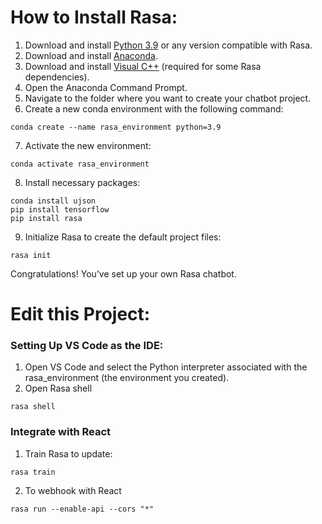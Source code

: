 # **How to Install Rasa:**

1. Download and install [Python 3.9](https://www.python.org/downloads/release/python-390/) or any version compatible with Rasa.
2. Download and install [Anaconda](https://www.anaconda.com/download).
3. Download and install [Visual C++](https://learn.microsoft.com/en-us/cpp/windows/latest-supported-vc-redist?view=msvc-170) (required for some Rasa dependencies).
4. Open the Anaconda Command Prompt.
5. Navigate to the folder where you want to create your chatbot project.
6. Create a new conda environment with the following command:
```
conda create --name rasa_environment python=3.9
```
7. Activate the new environment:
```
conda activate rasa_environment
```
8. Install necessary packages:
```
conda install ujson
pip install tensorflow
pip install rasa
```
9. Initialize Rasa to create the default project files:
```
rasa init
```
Congratulations! You’ve set up your own Rasa chatbot.

# **Edit this Project:**
### Setting Up VS Code as the IDE:
1. Open VS Code and select the Python interpreter associated with the rasa_environment (the environment you created).
2. Open Rasa shell
```
rasa shell
```
### Integrate with React ###
1. Train Rasa to update:
```
rasa train
```
2. To webhook with React
```
rasa run --enable-api --cors "*"
```